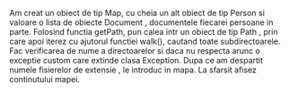 Am creat un obiect de tip Map, cu cheia un alt obiect de tip Person si valoare o lista de obiecte Document , documentele fiecarei persoane in parte. Folosind functia getPath, pun calea intr un obiect de tip Path , prin care apoi iterez cu ajutorul functiei walk(), cautand toate subdirectoarele. Fac verificarea de nume a directoarelor si daca nu respecta arunc o exceptie custom care extinde clasa Exception. Dupa ce am despartit numele fisierelor de extensie , le introduc in mapa. La sfarsit afisez continutului mapei.
